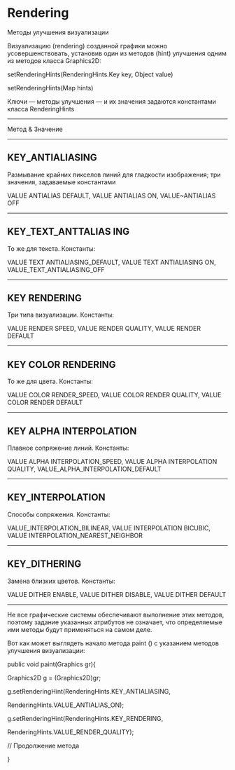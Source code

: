 # Rendering

Методы улучшения визуализации

Визуализацию (rendering) созданной графики можно усовершенствовать, установив один из методов (hint) улучшения одним из методов класса Graphics2D:

setRenderingHints(RenderingHints.Key key, Object value) 

setRenderingHints(Map hints)

Ключи — методы улучшения — и их значения задаются константами класса RenderingHints

---------------------------------------------------------

Метод & Значение

---------------------------------------------------------

KEY_ANTIALIASING
---------------------------------------------------------

Размывание крайних пикселов линий для гладкости изображения; три значения, задаваемые константами

VALUE ANTIALIAS DEFAULT, VALUE ANTIALIAS ON, VALUE~ANTIALIAS OFF

---------------------------------------------------------

KEY_TEXT_ANTTALIAS ING
---------------------------------------------------------

To же для текста. Константы:

VALUE TEXT ANTIALIASING_DEFAULT, VALUE TEXT ANTIALIASING ON, VALUE_TEXT_ANTIALIASING_OFF

---------------------------------------------------------

KEY RENDERING
---------------------------------------------------------

Три типа визуализации. Константы:

VALUE RENDER SPEED, VALUE RENDER QUALITY, VALUE RENDER DEFAULT

---------------------------------------------------------

KEY COLOR RENDERING
---------------------------------------------------------

To же для цвета. Константы:

VALUE COLOR RENDER_SPEED, VALUE COLOR RENDER QUALITY, VALUE COLOR RENDER DEFAULT

---------------------------------------------------------

KEY ALPHA INTERPOLATION
---------------------------------------------------------

Плавное сопряжение линий. Константы:

VALUE ALPHA INTERPOLATION_SPEED, VALUE ALPHA INTERPOLATION QUALITY, VALUE_ALPHA_INTERPOLATION_DEFAULT

---------------------------------------------------------

KEY_INTERPOLATION
---------------------------------------------------------

Способы сопряжения. Константы:

VALUE_INTERPOLATION_BILINEAR, VALUE INTERPOLATION BICUBIC, VALUE INTERPOLATION_NEAREST_NEIGHBOR

---------------------------------------------------------

KEY_DITHERING
---------------------------------------------------------

Замена близких цветов. Константы:

VALUE DITHER ENABLE, VALUE DITHER DISABLE, VALUE DITHER DEFAULT

---------------------------------------------------------

He все графические системы обеспечивают выполнение этих методов, поэтому задание указанных атрибутов не означает, что определяемые ими методы будут применяться на самом деле.

Вот как может выглядеть начало метода paint () с указанием методов улучшения визуализации:

public void paint(Graphics gr){ 

Graphics2D g = (Graphics2D)gr; 

g.setRenderingHint(RenderingHints.KEY_ANTIALIASING,

RenderingHints.VALUE_ANTIALIAS_ON); 

g.setRenderingHint(RenderingHints.KEY_RENDERING,

RenderingHints.VALUE_RENDER_QUALITY); 

// Продолжение метода 

}
